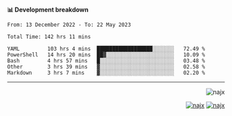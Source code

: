 <b>📊 Development breakdown</b>
<!--START_SECTION:waka-->

```text
From: 13 December 2022 - To: 22 May 2023

Total Time: 142 hrs 11 mins

YAML         103 hrs 4 mins  ██████████████████░░░░░░░   72.49 %
PowerShell   14 hrs 20 mins  ██▓░░░░░░░░░░░░░░░░░░░░░░   10.09 %
Bash         4 hrs 57 mins   █░░░░░░░░░░░░░░░░░░░░░░░░   03.48 %
Other        3 hrs 39 mins   ▓░░░░░░░░░░░░░░░░░░░░░░░░   02.58 %
Markdown     3 hrs 7 mins    ▓░░░░░░░░░░░░░░░░░░░░░░░░   02.20 %
```

<!--END_SECTION:waka-->
-----
<p align="right">
  <img src="https://komarev.com/ghpvc/?username=najx&label=GitHub%20Profile%20Views&color=yellow&style=flat" alt="najx" />
</p align="center">
<p align="right">
  <a href="https://www.linkedin.com/in/abdx"><img src="https://img.shields.io/badge/LinkedIn--_.svg?style=social&logo=linkedin" alt="najx"></a>
  <a href="https://stackoverflow.com/users/19588110/najim-abdelmoula"><img src="https://img.shields.io/badge/Stack Overflow--_.svg?style=social&logo=stackoverflow" alt="najx"></a>
</p align="center">
